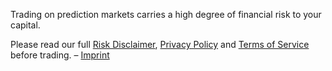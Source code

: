 Trading on prediction markets carries a high degree of financial risk to your capital.

Please read our full [Risk Disclaimer](/assets/RiskDisclaimerPolicy.html), [Privacy Policy](/assets/PrivacyPolicy.html) and [Terms of Service](/assets/TermsOfService.html) before trading. – [Imprint](/assets/Imprint.html)